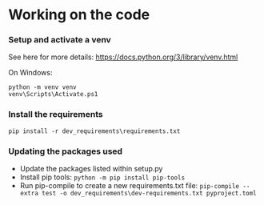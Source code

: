 # Working on the code

### Setup and activate a venv
See here for more details: https://docs.python.org/3/library/venv.html

On Windows:
```
python -m venv venv
venv\Scripts\Activate.ps1   
```

### Install the requirements
```
pip install -r dev_requirements\requirements.txt
```

### Updating the packages used
* Update the packages listed within setup.py
* Install pip tools: `python -m pip install pip-tools`
* Run pip-compile to create a new requirements.txt file: `pip-compile --extra test -o dev_requirements\dev-requirements.txt pyproject.toml`